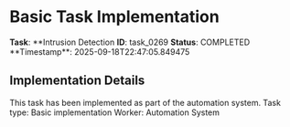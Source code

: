 # Basic Task Implementation

**Task**: **Intrusion Detection
**ID**: task_0269
**Status**: COMPLETED
**Timestamp\*\*: 2025-09-18T22:47:05.849475

## Implementation Details

This task has been implemented as part of the automation system.
Task type: Basic implementation
Worker: Automation System

